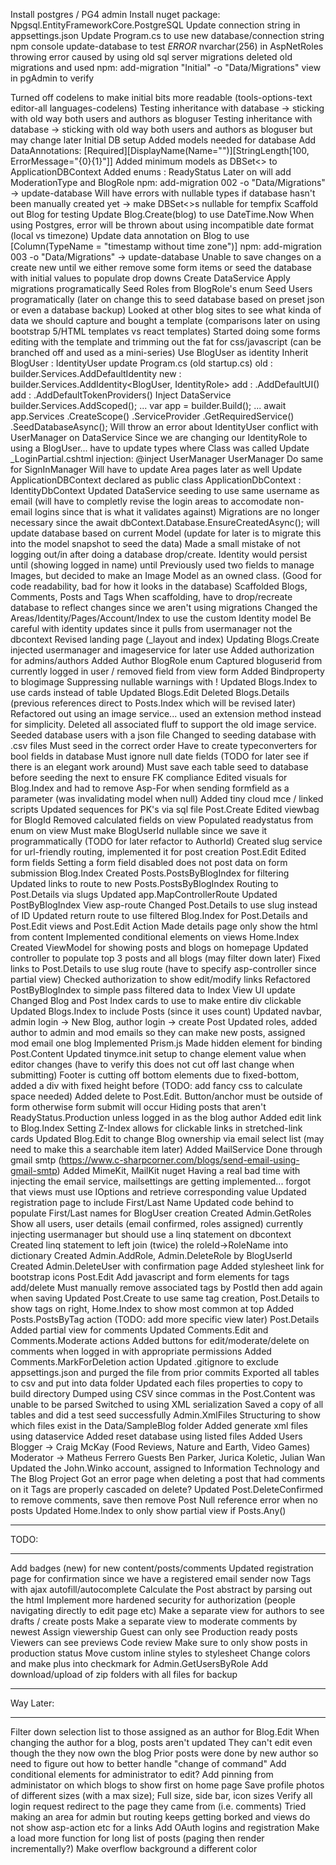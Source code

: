 ﻿Install postgres / PG4 admin
Install nuget package: Npgsql.EntityFrameworkCore.PostgreSQL
Update connection string in appsettings.json
Update Program.cs to use new database/connection string
npm console update-database to test
*ERROR* nvarchar(256) in AspNetRoles throwing error
	caused by using old sql server migrations
	deleted old migrations and used npm: add-migration "Initial" -o "Data/Migrations"
	view in pgAdmin to verify

Turned off codelens to make initial bits more readable (tools-options-text editor-all languages-codelens)
Testing inheritance with database -> sticking with old way both users and authors as bloguser
Testing inheritance with database -> sticking with old way both users and authors as bloguser but may change later
Initial DB setup
	Added models needed for database
		Add DataAnnotations: [Required][DisplayName(Name="")][StringLength[100, ErrorMessage="{0}{1}"]]
	Added minimum models as DBSet<> to ApplicationDBContext
	Added enums : ReadyStatus
		Later on will add ModerationType and BlogRole
	npm: add-migration 002 -o "Data/Migrations" -> update-database
	Will have errors with nullable types if database hasn't been manually created yet -> make DBSet<>s nullable for tempfix
	Scaffold out Blog for testing
		Update Blog.Create(blog) to use DateTime.Now
		When using Postgres, error will be thrown about using incompatible date format (local vs timezone)
			Update data annotation on Blog to use [Column(TypeName = "timestamp without time zone")]
			npm: add-migration 003 -o "Data/Migrations" -> update-database
		Unable to save changes on a create new until we either remove some form items or seed the database with initial values to populate drop downs
		Create DataService
			Apply migrations programatically
			Seed Roles from BlogRole's enum
			Seed Users programatically (later on change this to seed database based on preset json or even a database backup)
Looked at other blog sites to see what kinda of data we should capture and bought a template (comparisons later on using bootstrap 5/HTML templates vs react templates)
Started doing some forms editing with the template and trimming out the fat for css/javascript (can be branched off and used as a mini-series)
Use BlogUser as identity
	Inherit BlogUser : IdentityUser
	update Program.cs (old startup.cs)
		old : builder.Services.AddDefaultIdentity<IdentityUser>
		new : builder.Services.AddIdentity<BlogUser, IdentityRole>
		add : .AddDefaultUI()
		add : .AddDefaultTokenProviders()
	Inject DataService
		builder.Services.AddScoped<DataService>();
		...
		var app = builder.Build();
		...
		await app.Services
			.CreateScope()
			.ServiceProvider
			.GetRequiredService<DataService>()
			.SeedDatabaseAsync();
		Will throw an error about IdentityUser conflict with UserManager on DataService
			Since we are changing our IdentityRole to using a BlogUser... have to update types where Class<IdentityUser> was called
				Update _LoginPartial.cshtml injection: @inject UserManager<BlogUser> UserManager
				Do same for SignInManager
				Will have to update Area pages later as well
				Update ApplicationDBContext declared as public class ApplicationDbContext : IdentityDbContext<BlogUser> 
Updated DataService seeding to use same username as email (will have to completly revise the login areas to accomodate non-email logins since that is what it validates against)
Migrations are no longer necessary since the  await dbContext.Database.EnsureCreatedAsync(); will update database based on current Model (update for later is to migrate this into the model snapshot to seed the data)
Made a small mistake of not logging out/in after doing a database drop/create. Identity would persist until (showing logged in name) until 
Previously used two fields to manage Images, but decided to make an Image Model as an owned class. (Good for code readability, bad for how it looks in the database)
Scaffolded Blogs, Comments, Posts and Tags
	When scaffolding, have to drop/recreate database to reflect changes since we aren't using migrations
Changed the Areas/Identity/Pages/Account/Index to use the custom Identity model
	Be careful with identity updates since it pulls from usermanager not the dbcontext
Revised landing page (_layout and index) 
Updating Blogs.Create
	injected usermanager and imageservice for later use
	Added authorization for admins/authors
		Added Author BlogRole enum
	Captured bloguserid from currently logged in user / removed field from view form
	Added Bindproperty to blogimage
	Suppressing nullable warnings with !
Updated Blogs.Index to use cards instead of table
Updated Blogs.Edit
Deleted Blogs.Details (previous references direct to Posts.Index which will be revised later)
Refactored out using an image service... used an extension method instead for simplicity. Deleted all associated fluff to support the old image service.
Seeded database users with a json file
Changed to seeding database with .csv files
	Must seed in the correct order
	Have to create typeconverters for bool fields in database
	Must ignore null date fields (TODO for later see if there is an elegant work around)
	Must save each table seed to database before seeding the next to ensure FK compliance
Edited visuals for Blog.Index and had to remove Asp-For when sending formfield as a parameter (was invalidating model when null)
Added tiny cloud mce / linked scripts
Updated sequences for PK's via sql file
Post.Create 
	Edited viewbag for BlogId
	Removed calculated fields on view
	Populated readystatus from enum on view
	Must make BlogUserId nullable since we save it programmatically (TODO for later refactor to AuthorId)
	Created slug service for url-friendly routing, implemented it for post creation
Post.Edit
	Edited form fields
	Setting a form field disabled does not post data on form submission
Blog.Index
	Created Posts.PostsByBlogIndex for filtering
	Updated links to route to new Posts.PostsByBlogIndex
Routing to Post.Details via slugs
	Updated app.MapControllerRoute
	Updated PostByBlogIndex View asp-route
	Changed Post.Details to use slug instead of ID 
	Updated return route to use filtered Blog.Index for Post.Details and Post.Edit views and Post.Edit Action
Made details page only show the html from content
Implemented conditional elements on views
Home.Index
	Created ViewModel for showing posts and blogs on homepage
	Updated controller to populate top 3 posts and all blogs (may filter down later)
	Fixed links to Post.Details to use slug route (have to specify asp-controller since partial view)
Checked authorization to show edit/modify links
Refactored PostByBlogIndex to simple pass filtered data to Index View
UI update
	Changed Blog and Post Index cards to use <a class="stretched-link"> to make entire div clickable
	Updated Blogs.Index to include Posts (since it uses count)
	Updated navbar, admin login -> New Blog, author login -> create Post
Updated roles, added author to admin and mod emails so they can make new posts, assigned mod email one blog
Implemented Prism.js
	Made hidden element for binding Post.Content
	Updated tinymce.init setup to change element value when editor changes (have to verify this does not cut off last change when submitting)
Footer is cutting off bottom elements due to fixed-bottom, added a div with fixed height before (TODO: add fancy css to calculate space needed)
Added delete to Post.Edit. Button/anchor must be outside of form otherwise form submit will occur
Hiding posts that aren't ReadyStatus.Production unless logged in as the blog author
Added edit link to Blog.Index
	Setting Z-Index allows for clickable links in stretched-link cards
Updated Blog.Edit to change Blog ownership via email select list (may need to make this a searchable item later)
Added MailService
	Done through gmail smtp (https://www.c-sharpcorner.com/blogs/send-email-using-gmail-smtp)
	Added MimeKit, MailKit nuget
	Having a real bad time with injecting the email service, mailsettings are getting implemented... forgot that views must use IOptions and retrieve corresponding value
Updated registration page to include First/Last Name
	Updated code behind to populate First/Last names for BlogUser creation
Created Admin.GetRoles
	Show all users, user details (email confirmed, roles assigned) currently injecting usermanager but should use a linq statement on dbcontext
	Created linq statement to left join (twice) the roleId->RoleName into dictionary
Created Admin.AddRole, Admin.DeleteRole by BlogUserId
Created Admin.DeleteUser with confirmation page
Added stylesheet link for bootstrap icons
Post.Edit
	Add javascript and form elements for tags add/delete
	Must manually remove associated tags by PostId then add again when saving
Updated Post.Create to use same tag creation, Post.Details to show tags on right, Home.Index to show most common at top
Added Posts.PostsByTag action (TODO: add more specific view later)
Post.Details
	Added partial view for comments
	Updated Comments.Edit and Comments.Moderate actions
	Added buttons for edit/moderate/delete on comments when logged in with appropriate permissions
	Added Comments.MarkForDeletion action
Updated .gitignore to exclude appsettings.json and purged the file from prior commits
Exported all tables to csv and put into data folder
	Updated each files properties to copy to build directory
Dumped using CSV since commas in the Post.Content was unable to be parsed
	Switched to using XML serialization
	Saved a copy of all tables and did a test seed successfully
Admin.XmlFiles
	Structuring to show which files exist in the Data/SampleBlog folder
	Added generate xml files using dataservice
	Added reset database using listed files
Added Users
	Blogger -> Craig McKay (Food Reviews, Nature and Earth, Video Games)
	Moderator -> Matheus Ferrero
	Guests Ben Parker, Jurica Koletic, Julian Wan
	Updated the John.Winko account, assigned to Information Technology and The Blog Project
Got an error page when deleting a post that had comments on it
	Tags are properly cascaded on delete?
	Updated Post.DeleteConfirmed to remove comments, save then remove Post
Null reference error when no posts
	Updated Home.Index to only show partial view if Posts.Any()

*******************************************************************************
TODO:
*******************************************************************************
Add badges (new) for new content/posts/comments
Updated registration page for confirmation since we have a registered email sender now
Tags with ajax autofill/autocomplete
Calculate the Post abstract by parsing out the html
Implement more hardened security for authorization (people navigating directly to edit page etc)
Make a separate view for authors to see drafts / create posts
Make a separate view to moderate comments by newest
Assign viewership
	Guest can only see Production ready posts
	Viewers can see previews
Code review
	Make sure to only show posts in production status
	Move custom inline styles to stylesheet
Change colors and make plus into checkmark for Admin.GetUsersByRole
Add download/upload of zip folders with all files for backup


*******************************************************************************
Way Later:
*******************************************************************************
Filter down selection list to those assigned as an author for Blog.Edit
When changing the author for a blog, posts aren't updated 
	They can't edit even though the they now own the blog 
	Prior posts were done by new author so need to figure out how to better handle "change of command"
	Add conditional elements for administrator to edit?
Add pinning from administator on which blogs to show first on home page
Save profile photos of different sizes (with a max size); Full size, side bar, icon sizes
Verify all login request redirect to the page they came from (i.e. comments)
Tried making an area for admin but routing keeps getting borked and views do not show asp-action etc for a links
Add OAuth logins and registration
Make a load more function for long list of posts (paging then render incrementally?)
Make overflow background a different color